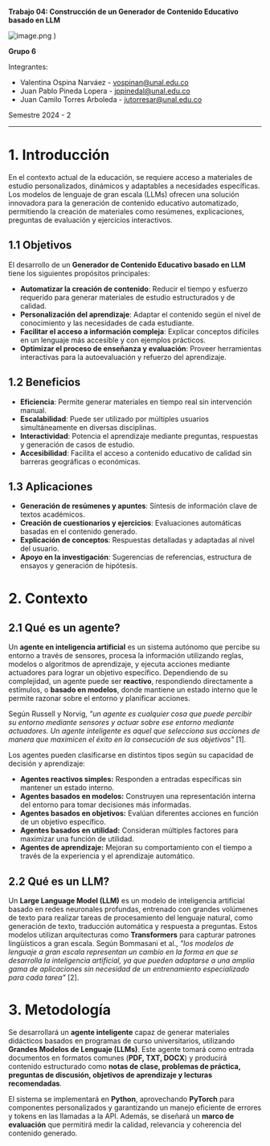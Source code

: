 **Trabajo 04: Construcción de un Generador de Contenido Educativo basado en LLM**

![image.png](https://github.com/user-attachments/assets/d6d3b96a-bdd2-4004-bf9a-0fc03303a87c)
)

**Grupo 6**

Integrantes:

- Valentina Ospina Narváez - [vospinan@unal.edu.co](mailto:vospinan@unal.edu.co)
- Juan Pablo Pineda Lopera - [jppinedal@unal.edu.co](mailto:jppinedal@unal.edu.co)
- Juan Camilo Torres Arboleda - [jutorresar@unal.edu.co](mailto:jutorresar@unal.edu.co)

Semestre 2024 - 2

---

# 1. Introducción

En el contexto actual de la educación, se requiere acceso a materiales de estudio personalizados, dinámicos y adaptables a  necesidades específicas. Los modelos de lenguaje de gran escala (LLMs) ofrecen una solución innovadora para la generación de contenido educativo automatizado, permitiendo la creación de materiales como resúmenes, explicaciones, preguntas de evaluación y ejercicios interactivos.

## **1.1 Objetivos**

El desarrollo de un **Generador de Contenido Educativo basado en LLM** tiene los siguientes propósitos principales:

- **Automatizar la creación de contenido**: Reducir el tiempo y esfuerzo requerido para generar materiales de estudio estructurados y de calidad.
- **Personalización del aprendizaje**: Adaptar el contenido según el nivel de conocimiento y las necesidades de cada estudiante.
- **Facilitar el acceso a información compleja**: Explicar conceptos difíciles en un lenguaje más accesible y con ejemplos prácticos.
- **Optimizar el proceso de enseñanza y evaluación**: Proveer herramientas interactivas para la autoevaluación y refuerzo del aprendizaje.

## **1.2 Beneficios**

- **Eficiencia**: Permite generar materiales en tiempo real sin intervención manual.
- **Escalabilidad**: Puede ser utilizado por múltiples usuarios simultáneamente en diversas disciplinas.
- **Interactividad**: Potencia el aprendizaje mediante preguntas, respuestas y generación de casos de estudio.
- **Accesibilidad**: Facilita el acceso a contenido educativo de calidad sin barreras geográficas o económicas.

## **1.3 Aplicaciones**

- **Generación de resúmenes y apuntes**: Síntesis de información clave de textos académicos.
- **Creación de cuestionarios y ejercicios**: Evaluaciones automáticas basadas en el contenido generado.
- **Explicación de conceptos**: Respuestas detalladas y adaptadas al nivel del usuario.
- **Apoyo en la investigación**: Sugerencias de referencias, estructura de ensayos y generación de hipótesis.

# 2. Contexto

## **2.1 Qué es un agente?**

Un **agente en inteligencia artificial** es un sistema autónomo que percibe su entorno a través de sensores, procesa la información utilizando reglas, modelos o algoritmos de aprendizaje, y ejecuta acciones mediante actuadores para lograr un objetivo específico. Dependiendo de su complejidad, un agente puede ser **reactivo**, respondiendo directamente a estímulos, o **basado en modelos**, donde mantiene un estado interno que le permite razonar sobre el entorno y planificar acciones.

Según Russell y Norvig, *"un agente es cualquier cosa que puede percibir su entorno mediante sensores y actuar sobre ese entorno mediante actuadores. Un agente inteligente es aquel que selecciona sus acciones de manera que maximicen el éxito en la consecución de sus objetivos"* [1].

Los agentes pueden clasificarse en distintos tipos según su capacidad de decisión y aprendizaje:

- **Agentes reactivos simples:** Responden a entradas específicas sin mantener un estado interno.
- **Agentes basados en modelos:** Construyen una representación interna del entorno para tomar decisiones más informadas.
- **Agentes basados en objetivos:** Evalúan diferentes acciones en función de un objetivo específico.
- **Agentes basados en utilidad:** Consideran múltiples factores para maximizar una función de utilidad.
- **Agentes de aprendizaje:** Mejoran su comportamiento con el tiempo a través de la experiencia y el aprendizaje automático.

## **2.2 Qué es un LLM?**

Un **Large Language Model (LLM)** es un modelo de inteligencia artificial basado en redes neuronales profundas, entrenado con grandes volúmenes de texto para realizar tareas de procesamiento del lenguaje natural, como generación de texto, traducción automática y respuesta a preguntas. Estos modelos utilizan arquitecturas como **Transformers** para capturar patrones lingüísticos a gran escala. Según Bommasani et al., *"los modelos de lenguaje a gran escala representan un cambio en la forma en que se desarrolla la inteligencia artificial, ya que pueden adaptarse a una amplia gama de aplicaciones sin necesidad de un entrenamiento especializado para cada tarea"* [2].

# 3. Metodología

Se desarrollará un **agente inteligente** capaz de generar materiales didácticos basados en programas de curso universitarios, utilizando **Grandes Modelos de Lenguaje (LLMs)**. Este agente tomará como entrada documentos en formatos comunes (**PDF, TXT, DOCX**) y producirá contenido estructurado como **notas de clase, problemas de práctica, preguntas de discusión, objetivos de aprendizaje y lecturas recomendadas**.

El sistema se implementará en **Python**, aprovechando **PyTorch** para componentes personalizados y garantizando un manejo eficiente de errores y tokens en las llamadas a la API. Además, se diseñará un **marco de evaluación** que permitirá medir la calidad, relevancia y coherencia del contenido generado.
